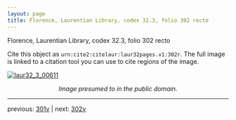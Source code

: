 ```yaml
---
layout: page
title: Florence, Laurentian Library, codex 32.3, folio 302 recto
---
```


Florence, Laurentian Library, codex 32.3, folio 302 recto

Cite this object as `urn:cite2:citelaur:laur32pages.v1:302r`.  The full image is linked to a citation tool you can use to cite regions of the image.

[![laur32_3_00611](http://www.homermultitext.org/iipsrv?IIIF=/project/homer/pyramidal/deepzoom/citelaur/laur32imgs/v1/laur32_3_00611.tif/full/800,/0/default.jpg)](http://www.homermultitext.org/ict2/?urn=urn:cite2:citelaur:laur32imgs.v1:laur32_3_00611) 

<p style="text-align: center; font-style: italic;">Image presumed to in the public domain.</p>

---

previous: [301v](../301v/) | next: [302v](../302v/)